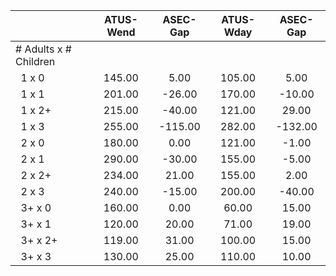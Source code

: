 
|                      |    ATUS-Wend |     ASEC-Gap |    ATUS-Wday |     ASEC-Gap |
| -------------------- | :----------: | :----------: | :----------: | :----------: |
| # Adults x # Children |              |              |              |              |
| &nbsp;&nbsp;1 x 0    |       145.00 |         5.00 |       105.00 |         5.00 |
| &nbsp;&nbsp;1 x 1    |       201.00 |       -26.00 |       170.00 |       -10.00 |
| &nbsp;&nbsp;1 x 2+   |       215.00 |       -40.00 |       121.00 |        29.00 |
| &nbsp;&nbsp;1 x 3    |       255.00 |      -115.00 |       282.00 |      -132.00 |
| &nbsp;&nbsp;2 x 0    |       180.00 |         0.00 |       121.00 |        -1.00 |
| &nbsp;&nbsp;2 x 1    |       290.00 |       -30.00 |       155.00 |        -5.00 |
| &nbsp;&nbsp;2 x 2+   |       234.00 |        21.00 |       155.00 |         2.00 |
| &nbsp;&nbsp;2 x 3    |       240.00 |       -15.00 |       200.00 |       -40.00 |
| &nbsp;&nbsp;3+ x 0   |       160.00 |         0.00 |        60.00 |        15.00 |
| &nbsp;&nbsp;3+ x 1   |       120.00 |        20.00 |        71.00 |        19.00 |
| &nbsp;&nbsp;3+ x 2+  |       119.00 |        31.00 |       100.00 |        15.00 |
| &nbsp;&nbsp;3+ x 3   |       130.00 |        25.00 |       110.00 |        10.00 |

